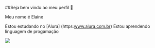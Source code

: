 ##Seja bem vindo ao meu perfil 💖

Meu nome é Elaine

Estou estudando no [Alura] (https:www.alura.com.br)
Estou aprendendo linguagem de progamação



![](https://media1.tenor.com/m/w6lDzuWBN_sAAAAd/hh.gif)
